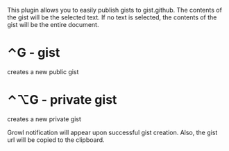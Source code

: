 This plugin allows you to easily publish gists to gist.github.
The contents of the gist will be the selected text.
If no text is selected, the contents of the gist will be the entire document.

# &#x2303;G - gist
creates a new public gist
# &#x2303;&#x2325;G - private gist
creates a new private gist 

Growl notification will appear upon successful gist creation. Also, the gist url will be copied to the clipboard.
